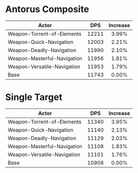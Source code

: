 # Antorus Composite
| Actor | DPS | Increase |
|---|:---:|:---:|
|Weapon-Torrent-of-Elements|12211|3.99%|
|Weapon-Quick-Navigation|12003|2.21%|
|Weapon-Deadly-Navigation|11990|2.10%|
|Weapon-Masterful-Navigation|11956|1.81%|
|Weapon-Versatile-Navigation|11953|1.79%|
|Base|11743|0.00%|

# Single Target
| Actor | DPS | Increase |
|---|:---:|:---:|
|Weapon-Torrent-of-Elements|11340|3.95%|
|Weapon-Quick-Navigation|11140|2.13%|
|Weapon-Deadly-Navigation|11129|2.03%|
|Weapon-Masterful-Navigation|11108|1.83%|
|Weapon-Versatile-Navigation|11101|1.76%|
|Base|10908|0.00%|
